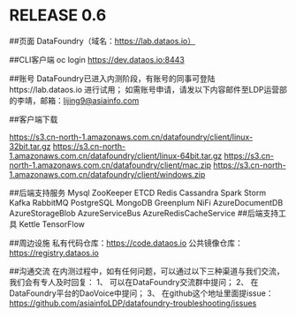 # RELEASE 0.6
##页面
DataFoundry（域名：https://lab.dataos.io）

##CLI客户端
oc login https://dev.dataos.io:8443
 
##账号
DataFoundry已进入内测阶段，有账号的同事可登陆https://lab.dataos.io 进行试用；
如需账号申请，请发以下内容邮件至LDP运营部的李靖，邮箱：lijing9@asiainfo.com 

##客户端下载　

https://s3.cn-north-1.amazonaws.com.cn/datafoundry/client/linux-32bit.tar.gz
https://s3.cn-north-1.amazonaws.com.cn/datafoundry/client/linux-64bit.tar.gz
https://s3.cn-north-1.amazonaws.com.cn/datafoundry/client/mac.zip
https://s3.cn-north-1.amazonaws.com.cn/datafoundry/client/windows.zip

##后端支持服务 
Mysql
ZooKeeper
ETCD
Redis
Cassandra
Spark
Storm
Kafka
RabbitMQ
PostgreSQL
MongoDB
Greenplum
NiFi
AzureDocumentDB
AzureStorageBlob
AzureServiceBus
AzureRedisCacheService
##后端支持工具
Kettle
TensorFlow

##周边设施
私有代码仓库：https://code.dataos.io
公共镜像仓库：https://registry.dataos.io
 
##沟通交流
在内测过程中，如有任何问题，可以通过以下三种渠道与我们交流，我们会有专人及时回复：
1、 可以在DataFoundry交流群中提问；
2、 在DataFoundry平台的DaoVoice中提问；
3、 在github这个地址里面提issue：https://github.com/asiainfoLDP/datafoundry-troubleshooting/issues
 
 


